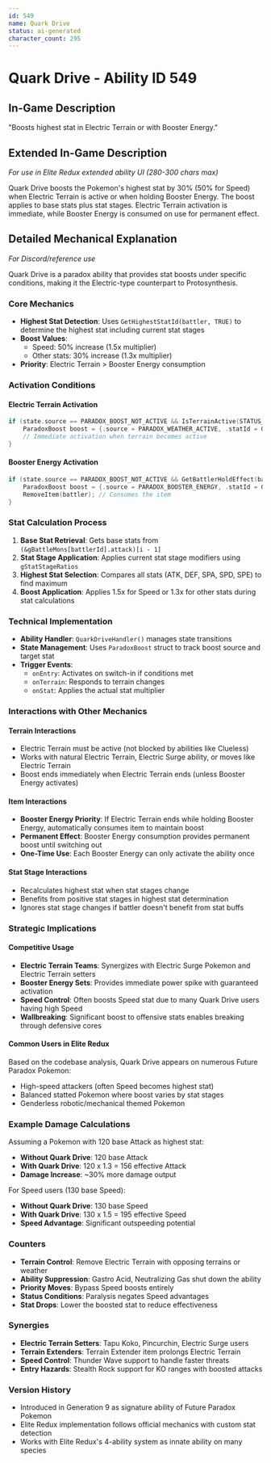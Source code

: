 ```yaml
---
id: 549
name: Quark Drive
status: ai-generated
character_count: 295
---
```


# Quark Drive - Ability ID 549

## In-Game Description
"Boosts highest stat in Electric Terrain or with Booster Energy."

## Extended In-Game Description
*For use in Elite Redux extended ability UI (280-300 chars max)*

Quark Drive boosts the Pokemon's highest stat by 30% (50% for Speed) when Electric Terrain is active or when holding Booster Energy. The boost applies to base stats plus stat stages. Electric Terrain activation is immediate, while Booster Energy is consumed on use for permanent effect.

## Detailed Mechanical Explanation
*For Discord/reference use*

Quark Drive is a paradox ability that provides stat boosts under specific conditions, making it the Electric-type counterpart to Protosynthesis.

### Core Mechanics
- **Highest Stat Detection**: Uses `GetHighestStatId(battler, TRUE)` to determine the highest stat including current stat stages
- **Boost Values**: 
  - Speed: 50% increase (1.5x multiplier)
  - Other stats: 30% increase (1.3x multiplier)
- **Priority**: Electric Terrain > Booster Energy consumption

### Activation Conditions

#### Electric Terrain Activation
```cpp
if (state.source == PARADOX_BOOST_NOT_ACTIVE && IsTerrainActive(STATUS_FIELD_ELECTRIC_TERRAIN)) {
    ParadoxBoost boost = {.source = PARADOX_WEATHER_ACTIVE, .statId = GetHighestStatId(battler, TRUE)};
    // Immediate activation when terrain becomes active
}
```

#### Booster Energy Activation
```cpp
if (state.source == PARADOX_BOOST_NOT_ACTIVE && GetBattlerHoldEffect(battler, TRUE) == HOLD_EFFECT_BOOSTER_ENERGY) {
    ParadoxBoost boost = {.source = PARADOX_BOOSTER_ENERGY, .statId = GetHighestStatId(battler, TRUE)};
    RemoveItem(battler); // Consumes the item
}
```

### Stat Calculation Process
1. **Base Stat Retrieval**: Gets base stats from `(&gBattleMons[battlerId].attack)[i - 1]`
2. **Stat Stage Application**: Applies current stat stage modifiers using `gStatStageRatios`
3. **Highest Stat Selection**: Compares all stats (ATK, DEF, SPA, SPD, SPE) to find maximum
4. **Boost Application**: Applies 1.5x for Speed or 1.3x for other stats during stat calculations

### Technical Implementation
- **Ability Handler**: `QuarkDriveHandler()` manages state transitions
- **State Management**: Uses `ParadoxBoost` struct to track boost source and target stat
- **Trigger Events**: 
  - `onEntry`: Activates on switch-in if conditions met
  - `onTerrain`: Responds to terrain changes
  - `onStat`: Applies the actual stat multiplier

### Interactions with Other Mechanics

#### Terrain Interactions
- Electric Terrain must be active (not blocked by abilities like Clueless)
- Works with natural Electric Terrain, Electric Surge ability, or moves like Electric Terrain
- Boost ends immediately when Electric Terrain ends (unless Booster Energy activates)

#### Item Interactions
- **Booster Energy Priority**: If Electric Terrain ends while holding Booster Energy, automatically consumes item to maintain boost
- **Permanent Effect**: Booster Energy consumption provides permanent boost until switching out
- **One-Time Use**: Each Booster Energy can only activate the ability once

#### Stat Stage Interactions
- Recalculates highest stat when stat stages change
- Benefits from positive stat stages in highest stat determination
- Ignores stat stage changes if battler doesn't benefit from stat buffs

### Strategic Implications

#### Competitive Usage
- **Electric Terrain Teams**: Synergizes with Electric Surge Pokemon and Electric Terrain setters
- **Booster Energy Sets**: Provides immediate power spike with guaranteed activation
- **Speed Control**: Often boosts Speed stat due to many Quark Drive users having high Speed
- **Wallbreaking**: Significant boost to offensive stats enables breaking through defensive cores

#### Common Users in Elite Redux
Based on the codebase analysis, Quark Drive appears on numerous Future Paradox Pokemon:
- High-speed attackers (often Speed becomes highest stat)
- Balanced statted Pokemon where boost varies by stat stages
- Genderless robotic/mechanical themed Pokemon

### Example Damage Calculations
Assuming a Pokemon with 120 base Attack as highest stat:
- **Without Quark Drive**: 120 base Attack
- **With Quark Drive**: 120 x 1.3 = 156 effective Attack
- **Damage Increase**: ~30% more damage output

For Speed users (130 base Speed):
- **Without Quark Drive**: 130 base Speed  
- **With Quark Drive**: 130 x 1.5 = 195 effective Speed
- **Speed Advantage**: Significant outspeeding potential

### Counters
- **Terrain Control**: Remove Electric Terrain with opposing terrains or weather
- **Ability Suppression**: Gastro Acid, Neutralizing Gas shut down the ability
- **Priority Moves**: Bypass Speed boosts entirely
- **Status Conditions**: Paralysis negates Speed advantages
- **Stat Drops**: Lower the boosted stat to reduce effectiveness

### Synergies
- **Electric Terrain Setters**: Tapu Koko, Pincurchin, Electric Surge users
- **Terrain Extenders**: Terrain Extender item prolongs Electric Terrain
- **Speed Control**: Thunder Wave support to handle faster threats
- **Entry Hazards**: Stealth Rock support for KO ranges with boosted attacks

### Version History
- Introduced in Generation 9 as signature ability of Future Paradox Pokemon
- Elite Redux implementation follows official mechanics with custom stat detection
- Works with Elite Redux's 4-ability system as innate ability on many species